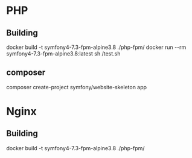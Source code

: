 # PHP
## Building
docker build -t symfony4-7.3-fpm-alpine3.8 ./php-fpm/
docker run --rm symfony4-7.3-fpm-alpine3.8:latest sh /test.sh

## composer
composer create-project symfony/website-skeleton app

# Nginx
## Building
docker build -t symfony4-7.3-fpm-alpine3.8 ./php-fpm/